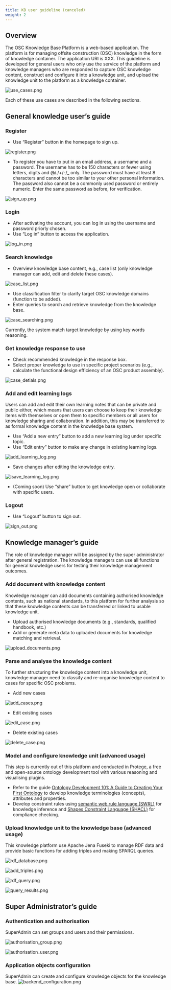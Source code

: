```yaml
---
title: KB user guideline (canceled)
weight: 2
---
```


## Overview

The OSC Knowledge Base Platform is a web-based application. The platform is for managing offsite construction (OSC) knowledge in the form of knowledge container. The application URI is XXX. This guideline is developed for general users who only use the service of the platform and knowledge managers who are responded to capture OSC knowledge content, construct and configure it into a knowledge unit, and upload the knowledge unit to the platform as a knowledge container.

![use_cases.png](../img/use_cases.png)

Each of these use cases are described in the following sections.

## General knowledge user’s guide

### Register

- Use “Register” button in the homepage to sign up.

![register.png](../img/register.png)

- To register you have to put in an email address, a username and a password.
The username has to be 150 characters or fewer using letters, digits and @/./+/-/_ only. The
password must have at least 8 characters and cannot be too similar to your other personal information. The password also cannot be a commonly used password or entirely numeric. Enter the same password as before, for verification.

![sign_up.png](../img/sign_up.png)

### Login

- After activating the account, you can log in using the username and password priorly chosen.
- Use “Log in” button to access the application.

![log_in.png](../img/log_in.png)

### Search knowledge

- Overview knowledge base content, e.g., case list (only knowledge manager can add, edit and delete these cases).

![case_list.png](../img/case_list.png)

- Use classification filter to clarify target OSC knowledge domains (function to be added).
- Enter queries to search and retrieve knowledge from the knowledge base.

![case_searching.png](../img/case_searching.png)

Currently, the system match target knowledge by using key words reasoning.

### Get knowledge response to use

- Check recommended knowledge in the response box.
- Select proper knowledge to use in specific project scenarios (e.g., calculate the functional design efficiency of an OSC product assembly).

![case_detials.png](../img/case_detials.png)

### Add and edit learning logs

Users can add and edit their own learning notes that can be private and public either, which means that users can choose to keep their knowledge items with themselves or open them to specific members or all users for knowledge sharing and collaboration. In addition, this may be transferred to as formal knowledge content in the knowledge base system.

- Use “Add a new entry” button to add a new learning log under specific topic.
- Use “Edit entry” button to make any change in existing learning logs.

![add_learning_log.png](../img/add_learning_log.png)

- Save changes after editing the knowledge entry.

![isave_learning_log.png](../img/save_learning_log.png)

- (Coming soon) Use “share” button to get knowledge open or collaborate with specific users.

### Logout

- Use “Logout” button to sign out.

![sign_out.png](../img/sign_out.png)

## Knowledge manager’s guide

The role of knowledge manager will be assigned by the super administrator after general registration. The knowledge managers can use all functions for general knowledge users for testing their knowledge management outcomes.

### Add document with knowledge content

Knowledge manager can add documents containing authorised knowledge contents, such as national standards, to this platform for further analysis so that these knowledge contents can be transferred or linked to usable knowledge unit.

- Upload authorised knowledge documents (e.g., standards, qualified handbook, etc.)
- Add or generate meta data to uploaded documents for knowledge matching and retrieval.

![upload_documents.png](../img/upload_documents.png)

### Parse and analyse the knowledge content

To further structuring the knowledge content into a knowledge unit, knowledge manager need to classify and re-organise knowledge content to cases for specific OSC problems.

- Add new cases

![add_cases.png](../img/add_cases.png)

- Edit existing cases

![edit_case.png](../img/edit_case.png)

- Delete existing cases

![delete_case.png](../img/delete_case.png)

### Model and configure knowledge unit (advanced usage)

This step is currently out of this platform and conducted in Protege, a free and open-source ontology development tool with various reasoning and visualising plugins.

- Refer to the guide [Ontology Development 101: A Guide to Creating Your First Ontology](https://protege.stanford.edu/publications/ontology_development/ontology101.pdf) to develop knowledge terminologies (concepts), attributes and properties.
- Develop constraint rules using [semantic web rule language (SWRL)](https://www.w3.org/submissions/SWRL/) for knowledge inference and [Shapes Constraint Language (SHACL)](https://www.w3.org/TR/shacl/) for compliance checking.

### Upload knowledge unit to the knowledge base (advanced usage)

This knowledge platform use Apache Jena Fuseki to manage RDF data and provide basic functions for adding triples and making SPARQL queries.

![rdf_database.png](../img/rdf_database.png)

![add_triples.png](../img/add_triples.png)

![rdf_query.png](../img/rdf_query.png)

![query_results.png](../img/query_results.png)

## Super Administrator’s guide

### Authentication and authorisation

SuperAdmin can set groups and users and their permissions.

![authorisation_group.png](../img/authorisation_group.png)

![authorisation_user.png](../img/authorisation_user.png)

### Application objects configuration

SuperAdmin can create and configure knowledge objects for the knowledge base.
![backend_configuration.png](../img/backend_configuration.png)